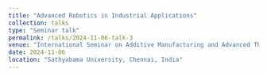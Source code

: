 ```yaml
---
title: "Advanced Robotics in Industrial Applications"
collection: talks
type: "Seminar talk"
permalink: /talks/2024-11-06-talk-3
venue: "International Seminar on Additive Manufacturing and Advanced Thermal Energy Systems"
date: 2024-11-06
location: "Sathyabama University, Chennai, India"
---
```

